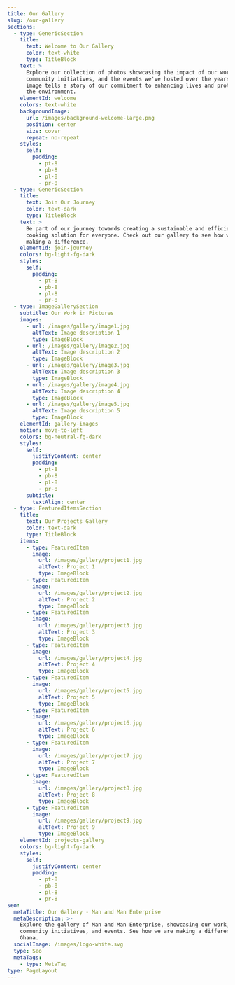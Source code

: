```yaml
---
title: Our Gallery
slug: /our-gallery
sections:
  - type: GenericSection
    title:
      text: Welcome to Our Gallery
      color: text-white
      type: TitleBlock
    text: >
      Explore our collection of photos showcasing the impact of our work, our
      community initiatives, and the events we've hosted over the years. Each
      image tells a story of our commitment to enhancing lives and protecting
      the environment.
    elementId: welcome
    colors: text-white
    backgroundImage:
      url: /images/background-welcome-large.png
      position: center
      size: cover
      repeat: no-repeat
    styles:
      self:
        padding:
          - pt-8
          - pb-8
          - pl-8
          - pr-8
  - type: GenericSection
    title:
      text: Join Our Journey
      color: text-dark
      type: TitleBlock
    text: >
      Be part of our journey towards creating a sustainable and efficient
      cooking solution for everyone. Check out our gallery to see how we're
      making a difference.
    elementId: join-journey
    colors: bg-light-fg-dark
    styles:
      self:
        padding:
          - pt-8
          - pb-8
          - pl-8
          - pr-8
  - type: ImageGallerySection
    subtitle: Our Work in Pictures
    images:
      - url: /images/gallery/image1.jpg
        altText: Image description 1
        type: ImageBlock
      - url: /images/gallery/image2.jpg
        altText: Image description 2
        type: ImageBlock
      - url: /images/gallery/image3.jpg
        altText: Image description 3
        type: ImageBlock
      - url: /images/gallery/image4.jpg
        altText: Image description 4
        type: ImageBlock
      - url: /images/gallery/image5.jpg
        altText: Image description 5
        type: ImageBlock
    elementId: gallery-images
    motion: move-to-left
    colors: bg-neutral-fg-dark
    styles:
      self:
        justifyContent: center
        padding:
          - pt-8
          - pb-8
          - pl-8
          - pr-8
      subtitle:
        textAlign: center
  - type: FeaturedItemsSection
    title:
      text: Our Projects Gallery
      color: text-dark
      type: TitleBlock
    items:
      - type: FeaturedItem
        image:
          url: /images/gallery/project1.jpg
          altText: Project 1
          type: ImageBlock
      - type: FeaturedItem
        image:
          url: /images/gallery/project2.jpg
          altText: Project 2
          type: ImageBlock
      - type: FeaturedItem
        image:
          url: /images/gallery/project3.jpg
          altText: Project 3
          type: ImageBlock
      - type: FeaturedItem
        image:
          url: /images/gallery/project4.jpg
          altText: Project 4
          type: ImageBlock
      - type: FeaturedItem
        image:
          url: /images/gallery/project5.jpg
          altText: Project 5
          type: ImageBlock
      - type: FeaturedItem
        image:
          url: /images/gallery/project6.jpg
          altText: Project 6
          type: ImageBlock
      - type: FeaturedItem
        image:
          url: /images/gallery/project7.jpg
          altText: Project 7
          type: ImageBlock
      - type: FeaturedItem
        image:
          url: /images/gallery/project8.jpg
          altText: Project 8
          type: ImageBlock
      - type: FeaturedItem
        image:
          url: /images/gallery/project9.jpg
          altText: Project 9
          type: ImageBlock
    elementId: projects-gallery
    colors: bg-light-fg-dark
    styles:
      self:
        justifyContent: center
        padding:
          - pt-8
          - pb-8
          - pl-8
          - pr-8
seo:
  metaTitle: Our Gallery - Man and Man Enterprise
  metaDescription: >-
    Explore the gallery of Man and Man Enterprise, showcasing our work,
    community initiatives, and events. See how we are making a difference in
    Ghana.
  socialImage: /images/logo-white.svg
  type: Seo
  metaTags:
    - type: MetaTag
type: PageLayout
---
```

